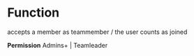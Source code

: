 # Function
accepts a member as teammember / the user counts as joined

**Permission**
Admins+ | Teamleader
